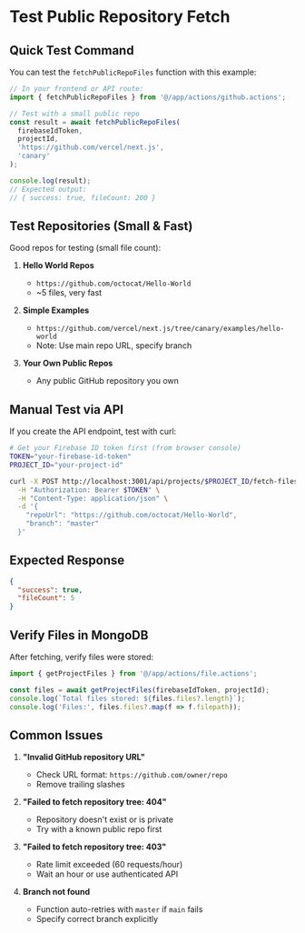 # Test Public Repository Fetch

## Quick Test Command

You can test the `fetchPublicRepoFiles` function with this example:

```typescript
// In your frontend or API route:
import { fetchPublicRepoFiles } from '@/app/actions/github.actions';

// Test with a small public repo
const result = await fetchPublicRepoFiles(
  firebaseIdToken,
  projectId,
  'https://github.com/vercel/next.js',
  'canary'
);

console.log(result);
// Expected output:
// { success: true, fileCount: 200 }
```

## Test Repositories (Small & Fast)

Good repos for testing (small file count):

1. **Hello World Repos**
   - `https://github.com/octocat/Hello-World`
   - ~5 files, very fast

2. **Simple Examples**
   - `https://github.com/vercel/next.js/tree/canary/examples/hello-world`
   - Note: Use main repo URL, specify branch

3. **Your Own Public Repos**
   - Any public GitHub repository you own

## Manual Test via API

If you create the API endpoint, test with curl:

```bash
# Get your Firebase ID token first (from browser console)
TOKEN="your-firebase-id-token"
PROJECT_ID="your-project-id"

curl -X POST http://localhost:3001/api/projects/$PROJECT_ID/fetch-files \
  -H "Authorization: Bearer $TOKEN" \
  -H "Content-Type: application/json" \
  -d '{
    "repoUrl": "https://github.com/octocat/Hello-World",
    "branch": "master"
  }'
```

## Expected Response

```json
{
  "success": true,
  "fileCount": 5
}
```

## Verify Files in MongoDB

After fetching, verify files were stored:

```typescript
import { getProjectFiles } from '@/app/actions/file.actions';

const files = await getProjectFiles(firebaseIdToken, projectId);
console.log(`Total files stored: ${files.files?.length}`);
console.log('Files:', files.files?.map(f => f.filepath));
```

## Common Issues

1. **"Invalid GitHub repository URL"**
   - Check URL format: `https://github.com/owner/repo`
   - Remove trailing slashes

2. **"Failed to fetch repository tree: 404"**
   - Repository doesn't exist or is private
   - Try with a known public repo first

3. **"Failed to fetch repository tree: 403"**
   - Rate limit exceeded (60 requests/hour)
   - Wait an hour or use authenticated API

4. **Branch not found**
   - Function auto-retries with `master` if `main` fails
   - Specify correct branch explicitly
